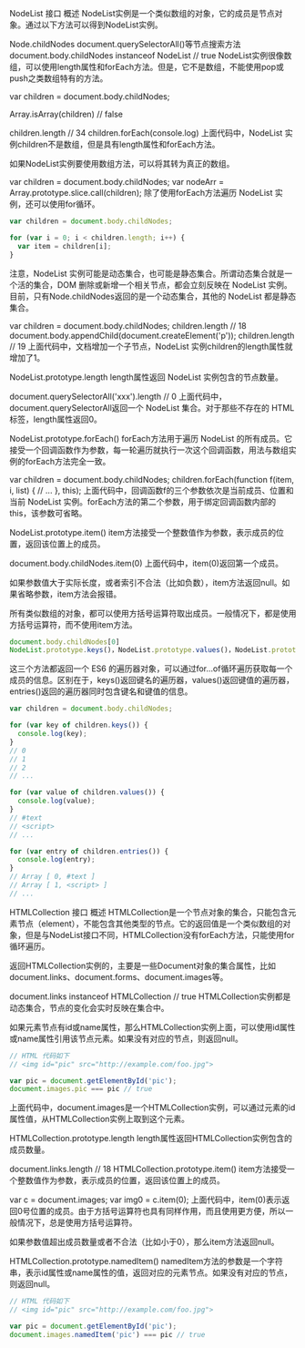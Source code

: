 NodeList 接口
概述
NodeList实例是一个类似数组的对象，它的成员是节点对象。通过以下方法可以得到NodeList实例。

Node.childNodes
document.querySelectorAll()等节点搜索方法
document.body.childNodes instanceof NodeList // true
NodeList实例很像数组，可以使用length属性和forEach方法。但是，它不是数组，不能使用pop或push之类数组特有的方法。

var children = document.body.childNodes;

Array.isArray(children) // false

children.length // 34
children.forEach(console.log)
上面代码中，NodeList 实例children不是数组，但是具有length属性和forEach方法。

如果NodeList实例要使用数组方法，可以将其转为真正的数组。

var children = document.body.childNodes;
var nodeArr = Array.prototype.slice.call(children);
除了使用forEach方法遍历 NodeList 实例，还可以使用for循环。
```javascript
var children = document.body.childNodes;

for (var i = 0; i < children.length; i++) {
  var item = children[i];
}
```
注意，NodeList 实例可能是动态集合，也可能是静态集合。所谓动态集合就是一个活的集合，DOM 删除或新增一个相关节点，都会立刻反映在 NodeList 实例。目前，只有Node.childNodes返回的是一个动态集合，其他的 NodeList 都是静态集合。

var children = document.body.childNodes;
children.length // 18
document.body.appendChild(document.createElement('p'));
children.length // 19
上面代码中，文档增加一个子节点，NodeList 实例children的length属性就增加了1。

NodeList.prototype.length
length属性返回 NodeList 实例包含的节点数量。

document.querySelectorAll('xxx').length
// 0
上面代码中，document.querySelectorAll返回一个 NodeList 集合。对于那些不存在的 HTML 标签，length属性返回0。

NodeList.prototype.forEach()
forEach方法用于遍历 NodeList 的所有成员。它接受一个回调函数作为参数，每一轮遍历就执行一次这个回调函数，用法与数组实例的forEach方法完全一致。

var children = document.body.childNodes;
children.forEach(function f(item, i, list) {
  // ...
}, this);
上面代码中，回调函数f的三个参数依次是当前成员、位置和当前 NodeList 实例。forEach方法的第二个参数，用于绑定回调函数内部的this，该参数可省略。

NodeList.prototype.item()
item方法接受一个整数值作为参数，表示成员的位置，返回该位置上的成员。

document.body.childNodes.item(0)
上面代码中，item(0)返回第一个成员。

如果参数值大于实际长度，或者索引不合法（比如负数），item方法返回null。如果省略参数，item方法会报错。

所有类似数组的对象，都可以使用方括号运算符取出成员。一般情况下，都是使用方括号运算符，而不使用item方法。
```javascript
document.body.childNodes[0]
NodeList.prototype.keys()，NodeList.prototype.values()，NodeList.prototype.entries()
```
这三个方法都返回一个 ES6 的遍历器对象，可以通过for...of循环遍历获取每一个成员的信息。区别在于，keys()返回键名的遍历器，values()返回键值的遍历器，entries()返回的遍历器同时包含键名和键值的信息。

```javascript
var children = document.body.childNodes;

for (var key of children.keys()) {
  console.log(key);
}
// 0
// 1
// 2
// ...

for (var value of children.values()) {
  console.log(value);
}
// #text
// <script>
// ...

for (var entry of children.entries()) {
  console.log(entry);
}
// Array [ 0, #text ]
// Array [ 1, <script> ]
// ...
```

HTMLCollection 接口
概述
HTMLCollection是一个节点对象的集合，只能包含元素节点（element），不能包含其他类型的节点。它的返回值是一个类似数组的对象，但是与NodeList接口不同，HTMLCollection没有forEach方法，只能使用for循环遍历。

返回HTMLCollection实例的，主要是一些Document对象的集合属性，比如document.links、document.forms、document.images等。

document.links instanceof HTMLCollection // true
HTMLCollection实例都是动态集合，节点的变化会实时反映在集合中。

如果元素节点有id或name属性，那么HTMLCollection实例上面，可以使用id属性或name属性引用该节点元素。如果没有对应的节点，则返回null。

```javascript
// HTML 代码如下
// <img id="pic" src="http://example.com/foo.jpg">

var pic = document.getElementById('pic');
document.images.pic === pic // true
```

上面代码中，document.images是一个HTMLCollection实例，可以通过<img>元素的id属性值，从HTMLCollection实例上取到这个元素。

HTMLCollection.prototype.length
length属性返回HTMLCollection实例包含的成员数量。

document.links.length // 18
HTMLCollection.prototype.item()
item方法接受一个整数值作为参数，表示成员的位置，返回该位置上的成员。

var c = document.images;
var img0 = c.item(0);
上面代码中，item(0)表示返回0号位置的成员。由于方括号运算符也具有同样作用，而且使用更方便，所以一般情况下，总是使用方括号运算符。

如果参数值超出成员数量或者不合法（比如小于0），那么item方法返回null。

HTMLCollection.prototype.namedItem()
namedItem方法的参数是一个字符串，表示id属性或name属性的值，返回对应的元素节点。如果没有对应的节点，则返回null。

```javascript
// HTML 代码如下
// <img id="pic" src="http://example.com/foo.jpg">

var pic = document.getElementById('pic');
document.images.namedItem('pic') === pic // true
```
